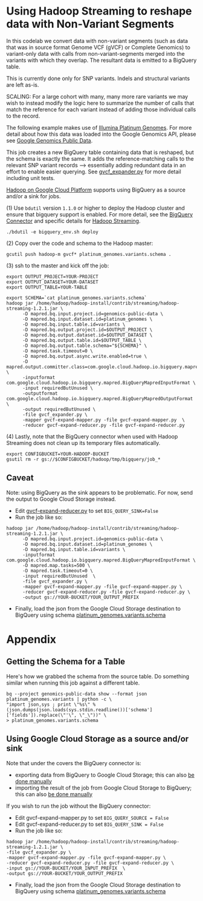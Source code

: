 # Using Hadoop Streaming to reshape data with Non-Variant Segments

In this codelab we convert data with non-variant segments (such as data that was in source format Genome VCF (gVCF) or Complete Genomics) to variant-only data with calls from non-variant-segments merged into the variants with which they overlap. The resultant data is emitted to a BigQuery table.
 
This is currently done only for SNP variants. Indels and structural variants are left as-is.

SCALING: For a large cohort with many, many more rare variants we may wish to instead modify the logic here to summarize the number of calls that match the reference for each variant instead of adding those individual calls to the record.

The following example makes use of [Illumina Platinum Genomes](http://www.illumina.com/platinumgenomes/).  For more detail about how this data was loaded into the Google Genomics API, please see [Google Genomics Public Data](https://cloud.google.com/genomics/data/platinum-genomes).

This job creates a new BigQuery table containing data that is reshaped, but the schema is exactly the same.  It adds the reference-matching calls to the relevant SNP variant records --> essentially adding redundant data in an effort to enable easier querying. See [gvcf_expander.py](./gvcf_expander.py) for more detail including unit tests.

[Hadoop on Google Cloud Platform](https://cloud.google.com/solutions/hadoop/click-to-deploy) supports using BigQuery as a source and/or a sink for jobs.  

(1) Use `bdutil` version `1.1.0` or higher to deploy the Hadoop cluster and ensure that bigquery support is enabled.  For more detail, see the [BigQuery Connector](https://cloud.google.com/hadoop/bigquery-connector) and specific details for [Hadoop Streaming](https://groups.google.com/forum/#!topic/gcp-hadoop-announce/bzji9yjj304).

```
./bdutil -e bigquery_env.sh deploy
```

(2) Copy over the code and schema to the Hadoop master:

```
gcutil push hadoop-m gvcf* platinum_genomes.variants.schema .
```

(3) ssh to the master and kick off the job:

```
export OUTPUT_PROJECT=YOUR-PROJECT
export OUTPUT_DATASET=YOUR-DATASET
export OUTPUT_TABLE=YOUR-TABLE

export SCHEMA=`cat platinum_genomes.variants.schema`
hadoop jar /home/hadoop/hadoop-install/contrib/streaming/hadoop-streaming-1.2.1.jar \
      -D mapred.bq.input.project.id=genomics-public-data \
      -D mapred.bq.input.dataset.id=platinum_genomes \
      -D mapred.bq.input.table.id=variants \
      -D mapred.bq.output.project.id=$OUTPUT_PROJECT \
      -D mapred.bq.output.dataset.id=$OUTPUT_DATASET \
      -D mapred.bq.output.table.id=$OUTPUT_TABLE \
      -D mapred.bq.output.table.schema="${SCHEMA}" \
      -D mapred.task.timeout=0 \
      -D mapred.bq.output.async.write.enabled=true \
      -D mapred.output.committer.class=com.google.cloud.hadoop.io.bigquery.mapred.BigQueryMapredOutputCommitter \
      -inputformat com.google.cloud.hadoop.io.bigquery.mapred.BigQueryMapredInputFormat \
      -input requiredButUnused \
      -outputformat com.google.cloud.hadoop.io.bigquery.mapred.BigQueryMapredOutputFormat \
      -output requiredButUnused \
      -file gvcf_expander.py \
      -mapper gvcf-expand-mapper.py -file gvcf-expand-mapper.py  \
      -reducer gvcf-expand-reducer.py -file gvcf-expand-reducer.py
```

(4) Lastly, note that the BigQuery connector when used with Hadoop Streaming does not clean up its temporary files automatically.

```
export CONFIGBUCKET=YOUR-HADOOP-BUCKET
gsutil rm -r gs://$CONFIGBUCKET/hadoop/tmp/bigquery/job_*
```

Caveat
------
Note: using BigQuery as the sink appears to be problematic.  For now, send the output to Google Cloud Storage instead.

* Edit [gvcf-expand-reducer.py](./gvcf-expand-reducer.py) to set `BIG_QUERY_SINK=False`
* Run the job like so:
```
hadoop jar /home/hadoop/hadoop-install/contrib/streaming/hadoop-streaming-1.2.1.jar \
      -D mapred.bq.input.project.id=genomics-public-data \
      -D mapred.bq.input.dataset.id=platinum_genomes \
      -D mapred.bq.input.table.id=variants \
      -inputformat com.google.cloud.hadoop.io.bigquery.mapred.BigQueryMapredInputFormat \
      -D mapred.map.tasks=500 \
      -D mapred.task.timeout=0 \
      -input requiredButUnused  \
      -file gvcf_expander.py \
      -mapper gvcf-expand-mapper.py -file gvcf-expand-mapper.py \
      -reducer gvcf-expand-reducer.py -file gvcf-expand-reducer.py \
      -output gs://YOUR-BUCKET/YOUR_OUTPUT_PREFIX
```
* Finally, load the json from the Google Cloud Storage destination to BigQuery using schema [platinum_genomes.variants.schema](./platinum_genomes.variants.schema) 

Appendix
========

Getting the Schema for a Table
------------------------------
Here's how we grabbed the schema from the source table.  Do something similar when running this job against a different table.

```
bq --project genomics-public-data show --format json platinum_genomes.variants | python -c \
"import json,sys ; print \"%s\" % (json.dumps(json.loads(sys.stdin.readline())['schema']['fields']).replace(\"'\", \"_\"))" \
> platinum_genomes.variants.schema
```

Using Google Cloud Storage as a source and/or sink
--------------------------------------------------

Note that under the covers the BigQuery connector is:
 * exporting data from BigQuery to Google Cloud Storage; this can also [be done manually](https://cloud.google.com/bigquery/bigquery-web-ui#exportdata)
  * importing the result of the job from Google Cloud Storage to BigQuery; this can also [be done manually](https://cloud.google.com/bigquery/bigquery-web-ui#createtable)
  
If you wish to run the job without the BigQuery connector:
* Edit gvcf-expand-mapper.py to set `BIG_QUERY_SOURCE = False`
* Edit gvcf-expand-reducer.py to set `BIG_QUERY_SINK = False`
* Run the job like so:
```
hadoop jar /home/hadoop/hadoop-install/contrib/streaming/hadoop-streaming-1.2.1.jar \
-file gvcf_expander.py \
-mapper gvcf-expand-mapper.py -file gvcf-expand-mapper.py \
-reducer gvcf-expand-reducer.py -file gvcf-expand-reducer.py \
-input gs://YOUR-BUCKET/YOUR_INPUT_PREFIX  \
-output gs://YOUR-BUCKET/YOUR_OUTPUT_PREFIX
```
* Finally, load the json from the Google Cloud Storage destination to BigQuery using schema [platinum_genomes.variants.schema](./platinum_genomes.variants.schema) 
